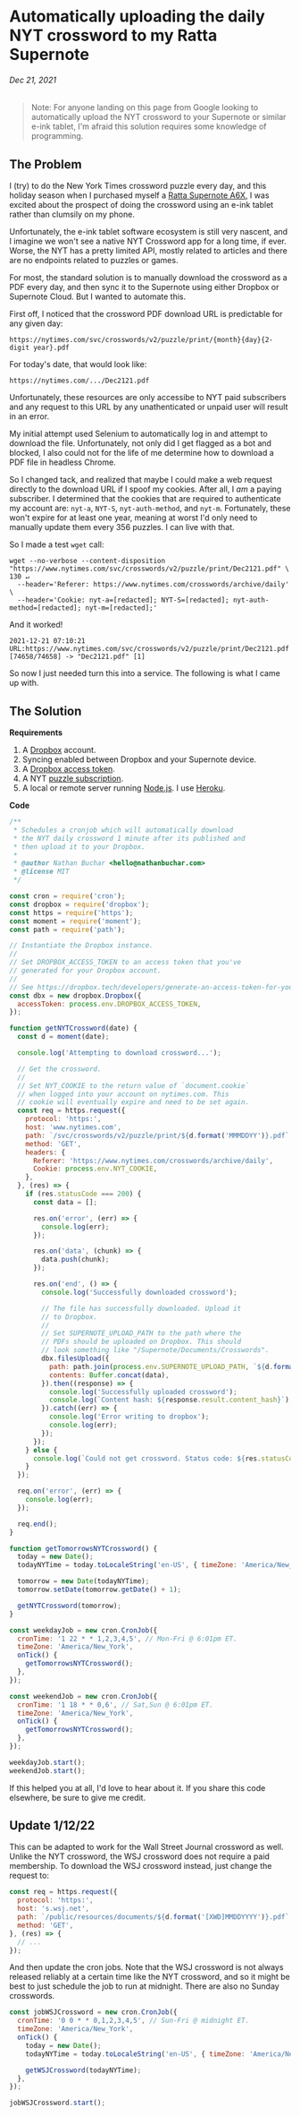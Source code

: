 # Automatically uploading the daily NYT crossword to my Ratta Supernote
###### Dec 21, 2021

> Note: For anyone landing on this page from Google looking to automatically upload the NYT crossword to your Supernote or similar e-ink tablet, I'm afraid this solution requires some knowledge of programming.

## The Problem

I (try) to do the New York Times crossword puzzle every day, and this holiday season when I purchased myself a [Ratta Supernote A6X](supernote.com), I was excited about the prospect of doing the crossword using an e-ink tablet rather than clumsily on my phone.

Unfortunately, the e-ink tablet software ecosystem is still very nascent, and I imagine we won't see a native NYT Crossword app for a long time, if ever. Worse, the NYT has a pretty limited API, mostly related to articles and there are no endpoints related to puzzles or games.

For most, the standard solution is to manually download the crossword as a PDF every day, and then sync it to the Supernote using either Dropbox or Supernote Cloud. But I wanted to automate this.

First off, I noticed that the crossword PDF download URL is predictable for any given day:

```
https://nytimes.com/svc/crosswords/v2/puzzle/print/{month}{day}{2-digit year}.pdf
```

For today's date, that would look like:

```
https://nytimes.com/.../Dec2121.pdf
```

Unfortunately, these resources are only accessibe to NYT paid subscribers and any request to this URL by any unathenticated or unpaid user will result in an error.

My initial attempt used Selenium to automatically log in and attempt to download the file. Unfortunately, not only did I get flagged as a bot and blocked, I also could not for the life of me determine how to download a PDF file in headless Chrome.

So I changed tack, and realized that maybe I could make a web request directly to the download URL if I spoof my cookies. After all, I _am_ a paying subscriber. I determined that the cookies that are required to authenticate my account are: `nyt-a`, `NYT-S`, `nyt-auth-method`, and `nyt-m`. Fortunately, these won't expire for at least one year, meaning at worst I'd only need to manually update them every 356 puzzles. I can live with that.

So I made a test `wget` call:

```
wget --no-verbose --content-disposition "https://www.nytimes.com/svc/crosswords/v2/puzzle/print/Dec2121.pdf" \                                                     130 ↵
  --header='Referer: https://www.nytimes.com/crosswords/archive/daily' \
  --header='Cookie: nyt-a=[redacted]; NYT-S=[redacted]; nyt-auth-method=[redacted]; nyt-m=[redacted];'
```

And it worked!

```
2021-12-21 07:10:21 URL:https://www.nytimes.com/svc/crosswords/v2/puzzle/print/Dec2121.pdf [74658/74658] -> "Dec2121.pdf" [1]
```

So now I just needed turn this into a service. The following is what I came up with.


## The Solution

**Requirements**
1. A [Dropbox](https://dropbox.com) account.
1. Syncing enabled between Dropbox and your Supernote device.
1. A [Dropbox access token](https://dropbox.tech/developers/generate-an-access-token-for-your-own-account).
1. A NYT [puzzle subscription](https://www.nytimes.com/subscription/games).
1. A local or remote server running [Node.js](https://nodejs.org). I use [Heroku](https://heroku.com).

**Code**

```js
/**
 * Schedules a cronjob which will automatically download
 * the NYT daily crossword 1 minute after its published and
 * then upload it to your Dropbox.
 *
 * @author Nathan Buchar <hello@nathanbuchar.com>
 * @license MIT
 */

const cron = require('cron');
const dropbox = require('dropbox');
const https = require('https');
const moment = require('moment');
const path = require('path');

// Instantiate the Dropbox instance.
//
// Set DROPBOX_ACCESS_TOKEN to an access token that you've
// generated for your Dropbox account.
//
// See https://dropbox.tech/developers/generate-an-access-token-for-your-own-account
const dbx = new dropbox.Dropbox({
  accessToken: process.env.DROPBOX_ACCESS_TOKEN,
});

function getNYTCrossword(date) {
  const d = moment(date);

  console.log('Attempting to download crossword...');

  // Get the crossword.
  //
  // Set NYT_COOKIE to the return value of `document.cookie`
  // when logged into your account on nytimes.com. This
  // cookie will eventually expire and need to be set again.
  const req = https.request({
    protocol: 'https:',
    host: 'www.nytimes.com',
    path: `/svc/crosswords/v2/puzzle/print/${d.format('MMMDDYY')}.pdf`,
    method: 'GET',
    headers: {
      Referer: 'https://www.nytimes.com/crosswords/archive/daily',
      Cookie: process.env.NYT_COOKIE,
    },
  }, (res) => {
    if (res.statusCode === 200) {
      const data = [];

      res.on('error', (err) => {
        console.log(err);
      });

      res.on('data', (chunk) => {
        data.push(chunk);
      });

      res.on('end', () => {
        console.log('Successfully downloaded crossword');

        // The file has successfully downloaded. Upload it
        // to Dropbox.
        //
        // Set SUPERNOTE_UPLOAD_PATH to the path where the
        // PDFs should be uploaded on Dropbox. This should
        // look something like "/Supernote/Documents/Crosswords".
        dbx.filesUpload({
          path: path.join(process.env.SUPERNOTE_UPLOAD_PATH, `${d.format('YYYYMMDD_ddd')}-crossword.pdf`),
          contents: Buffer.concat(data),
        }).then((response) => {
          console.log('Successfully uploaded crossword');
          console.log(`Content hash: ${response.result.content_hash}`);
        }).catch((err) => {
          console.log('Error writing to dropbox');
          console.log(err);
        });
      });
    } else {
      console.log(`Could not get crossword. Status code: ${res.statusCode}`);
    }
  });

  req.on('error', (err) => {
    console.log(err);
  });

  req.end();
}

function getTomorrowsNYTCrossword() {
  today = new Date();
  todayNYTime = today.toLocaleString('en-US', { timeZone: 'America/New_York' });

  tomorrow = new Date(todayNYTime);
  tomorrow.setDate(tomorrow.getDate() + 1);

  getNYTCrossword(tomorrow);
}

const weekdayJob = new cron.CronJob({
  cronTime: '1 22 * * 1,2,3,4,5', // Mon-Fri @ 6:01pm ET.
  timeZone: 'America/New_York',
  onTick() {
    getTomorrowsNYTCrossword();
  },
});

const weekendJob = new cron.CronJob({
  cronTime: '1 18 * * 0,6', // Sat,Sun @ 6:01pm ET.
  timeZone: 'America/New_York',
  onTick() {
    getTomorrowsNYTCrossword();
  },
});

weekdayJob.start();
weekendJob.start();
```

If this helped you at all, I'd love to hear about it. If you share this code elsewhere, be sure to give me credit.


## Update 1/12/22

This can be adapted to work for the Wall Street Journal crossword as well. Unlike the NYT crossword, the WSJ crossword does not require a paid membership. To download the WSJ crossword instead, just change the request to:

```js
const req = https.request({
  protocol: 'https:',
  host: 's.wsj.net',
  path: `/public/resources/documents/${d.format('[XWD]MMDDYYYY')}.pdf`, // Ex. XWD12152021.pdf
  method: 'GET',
}, (res) => {
  // ...
});
```

And then update the cron jobs. Note that the WSJ crossword is not always released reliably at a certain time like the NYT crossword, and so it might be best to just schedule the job to run at midnight. There are also no Sunday crosswords.

```js
const jobWSJCrossword = new cron.CronJob({
  cronTime: '0 0 * * 0,1,2,3,4,5', // Sun-Fri @ midnight ET.
  timeZone: 'America/New_York',
  onTick() {
    today = new Date();
    todayNYTime = today.toLocaleString('en-US', { timeZone: 'America/New_York' });

    getWSJCrossword(todayNYTime);
  },
});

jobWSJCrossword.start();
```
